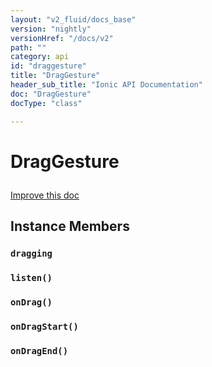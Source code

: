 ```yaml
---
layout: "v2_fluid/docs_base"
version: "nightly"
versionHref: "/docs/v2"
path: ""
category: api
id: "draggesture"
title: "DragGesture"
header_sub_title: "Ionic API Documentation"
doc: "DragGesture"
docType: "class"

---
```










<h1 class="api-title">
<a class="anchor" name="drag-gesture" href="#drag-gesture"></a>

DragGesture





</h1>

<a class="improve-v2-docs" href="http://github.com/driftyco/ionic/edit/master//Users/dan/Dev/ionic2/src/gestures/drag-gesture.ts#L1">
Improve this doc
</a>











<!-- @usage tag -->


<!-- @property tags -->



<!-- instance methods on the class -->

<h2><a class="anchor" name="instance-members" href="#instance-members"></a>Instance Members</h2>

<div id="dragging"></div>

<h3>
<a class="anchor" name="dragging" href="#dragging"></a>
<code>dragging</code>
  

</h3>












<div id="listen"></div>

<h3>
<a class="anchor" name="listen" href="#listen"></a>
<code>listen()</code>
  

</h3>












<div id="onDrag"></div>

<h3>
<a class="anchor" name="onDrag" href="#onDrag"></a>
<code>onDrag()</code>
  

</h3>












<div id="onDragStart"></div>

<h3>
<a class="anchor" name="onDragStart" href="#onDragStart"></a>
<code>onDragStart()</code>
  

</h3>












<div id="onDragEnd"></div>

<h3>
<a class="anchor" name="onDragEnd" href="#onDragEnd"></a>
<code>onDragEnd()</code>
  

</h3>













<!-- related link --><!-- end content block -->


<!-- end body block -->

